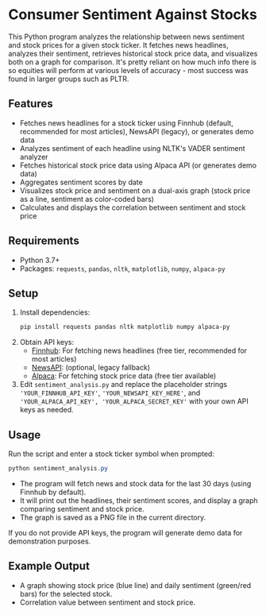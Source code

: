 # Consumer Sentiment Against Stocks

This Python program analyzes the relationship between news sentiment and stock prices for a given stock ticker. It fetches news headlines, analyzes their sentiment, retrieves historical stock price data, and visualizes both on a graph for comparison. It's pretty reliant on how much info there is so equities will perform at various levels of accuracy - most success was found in larger groups such as PLTR. 

## Features
- Fetches news headlines for a stock ticker using Finnhub (default, recommended for most articles), NewsAPI (legacy), or generates demo data
- Analyzes sentiment of each headline using NLTK's VADER sentiment analyzer
- Fetches historical stock price data using Alpaca API (or generates demo data)
- Aggregates sentiment scores by date
- Visualizes stock price and sentiment on a dual-axis graph (stock price as a line, sentiment as color-coded bars)
- Calculates and displays the correlation between sentiment and stock price

## Requirements
- Python 3.7+
- Packages: `requests`, `pandas`, `nltk`, `matplotlib`, `numpy`, `alpaca-py`

## Setup
1. Install dependencies:
   ```powershell
   pip install requests pandas nltk matplotlib numpy alpaca-py
   ```
2. Obtain API keys:
   - [Finnhub](https://finnhub.io/): For fetching news headlines (free tier, recommended for most articles)
   - [NewsAPI](https://newsapi.org/): (optional, legacy fallback)
   - [Alpaca](https://alpaca.markets/): For fetching stock price data (free tier available)
3. Edit `sentiment_analysis.py` and replace the placeholder strings `'YOUR_FINNHUB_API_KEY'`, `'YOUR_NEWSAPI_KEY_HERE'`, and `'YOUR_ALPACA_API_KEY', 'YOUR_ALPACA_SECRET_KEY'` with your own API keys as needed.

## Usage
Run the script and enter a stock ticker symbol when prompted:
```powershell
python sentiment_analysis.py
```
- The program will fetch news and stock data for the last 30 days (using Finnhub by default).
- It will print out the headlines, their sentiment scores, and display a graph comparing sentiment and stock price.
- The graph is saved as a PNG file in the current directory.

If you do not provide API keys, the program will generate demo data for demonstration purposes.

## Example Output
- A graph showing stock price (blue line) and daily sentiment (green/red bars) for the selected stock.
- Correlation value between sentiment and stock price.
